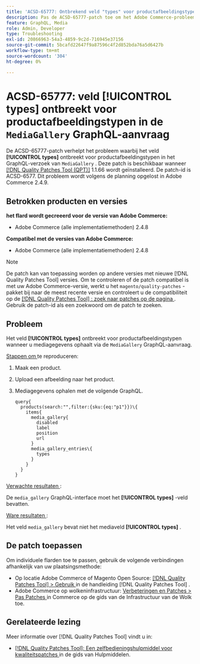 ```yaml
---
title: 'ACSD-65777: Ontbrekend veld "types" voor productafbeeldingstypen in de aanvraag "MediaGallery" GraphQL'
description: Pas de ACSD-65777-patch toe om het Adobe Commerce-probleem te verhelpen waarbij het veld "types" ontbreekt voor productafbeeldingstypen in het GraphQL-verzoek "MediaGallery".
feature: GraphQL, Media
role: Admin, Developer
type: Troubleshooting
exl-id: 20866963-54a3-4859-9c2d-716945e37156
source-git-commit: 5bcafd22647f9a87596c4f2d852bda76a5d6427b
workflow-type: tm+mt
source-wordcount: '304'
ht-degree: 0%

---
```


# ACSD-65777: veld **[!UICONTROL types]** ontbreekt voor productafbeeldingstypen in de `MediaGallery` GraphQL-aanvraag

De ACSD-65777-patch verhelpt het probleem waarbij het veld **[!UICONTROL types]** ontbreekt voor productafbeeldingstypen in het GraphQL-verzoek van `MediaGallery` . Deze patch is beschikbaar wanneer [[!DNL Quality Patches Tool (QPT)]](/help/tools/quality-patches-tool/quality-patches-tool-to-self-serve-quality-patches.md) 1.1.66 wordt geïnstalleerd. De patch-id is ACSD-6577. Dit probleem wordt volgens de planning opgelost in Adobe Commerce 2.4.9.

## Betrokken producten en versies

**het flard wordt gecreeerd voor de versie van Adobe Commerce:**

* Adobe Commerce (alle implementatiemethoden) 2.4.8

**Compatibel met de versies van Adobe Commerce:**

* Adobe Commerce (alle implementatiemethoden) 2.4.8

>[!NOTE]
>
>De patch kan van toepassing worden op andere versies met nieuwe [!DNL Quality Patches Tool] versies. Om te controleren of de patch compatibel is met uw Adobe Commerce-versie, werkt u het `magento/quality-patches` -pakket bij naar de meest recente versie en controleert u de compatibiliteit op de [[!DNL Quality Patches Tool] : zoek naar patches op de pagina ](https://experienceleague.adobe.com/tools/commerce-quality-patches/index.html) . Gebruik de patch-id als een zoekwoord om de patch te zoeken.

## Probleem

Het veld **[!UICONTROL types]** ontbreekt voor productafbeeldingstypen wanneer u mediagegevens ophaalt via de `MediaGallery` GraphQL-aanvraag.

<u> Stappen om </u> te reproduceren:

1. Maak een product.
1. Upload een afbeelding naar het product.
1. Mediagegevens ophalen met de volgende GraphQL.

   ```
   query{
     products(search:"",filter:{sku:{eq:"p1"}})\{
       items{
         media_gallery{
           disabled
           label
           position
           url
         }
         media_gallery_entries\{
           types
         }
       }
     }
   }
   ```

<u> Verwachte resultaten </u>:

De `media_gallery` GraphQL-interface moet het **[!UICONTROL types]** -veld bevatten.

<u> Ware resultaten </u>:

Het veld `media_gallery` bevat niet het mediaveld **[!UICONTROL types]** .

## De patch toepassen

Om individuele flarden toe te passen, gebruik de volgende verbindingen afhankelijk van uw plaatsingsmethode:

* Op locatie Adobe Commerce of Magento Open Source: [[!DNL Quality Patches Tool] > Gebruik ](/help/tools/quality-patches-tool/usage.md) in de handleiding [!DNL Quality Patches Tool] .
* Adobe Commerce op wolkeninfrastructuur: [ Verbeteringen en Patches > Pas Patches ](https://experienceleague.adobe.com/docs/commerce-cloud-service/user-guide/develop/upgrade/apply-patches.html) in Commerce op de gids van de Infrastructuur van de Wolk toe.

## Gerelateerde lezing

Meer informatie over [!DNL Quality Patches Tool] vindt u in:

* [[!DNL Quality Patches Tool]: Een zelfbedieningshulpmiddel voor kwaliteitspatches ](/help/tools/quality-patches-tool/quality-patches-tool-to-self-serve-quality-patches.md) in de gids van Hulpmiddelen.
